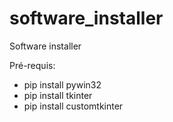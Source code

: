 # software_installer
Software installer

Pré-requis:
- pip install pywin32
- pip install tkinter
- pip install customtkinter
